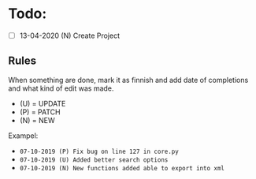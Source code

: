 <!--  <p align="center"><img src="https://i.imgur.com/XnYRL8u.png" alt="drawing" width="300" /></p> -->


<!-- 
*** TODO SECTION 
*** EASY CHECK LIST FOR UPCOMPING CHANGES  
*** WHEN ONE IS FINISHED UPDATE WITH TIME AND CROSS
-->
# Todo:
- [ ] 13-04-2020 (N) Create Project


<!-- RULES SECTION -->
## Rules
When something are done, mark it as finnish and add date of completions and what kind of edit was made.
- (U) = UPDATE
- (P) = PATCH
- (N) = NEW

Exampel:
- `07-10-2019 (P) Fix bug on line 127 in core.py`
- `07-10-2019 (U) Added better search options`
- `07-10-2019 (N) New functions added able to export into xml`
